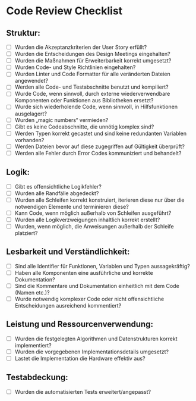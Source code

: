 # Code Review Checklist

## Struktur:
  - [ ] Wurden die Akzeptanzkriterien der User Story erfüllt?
  - [ ] Wurden die Entscheidungen des Design Meetings eingehalten?
  - [ ] Wurden die Maßnahmen für Erweiterbarkeit korrekt umgesetzt?
  - [ ] Wurden Code- und Style Richtlinien eingehalten?
  - [ ] Wurden Linter und Code Formatter für alle veränderten Dateien angewendet?
  - [ ] Werden alle Code- und Testabschnitte benutzt und kompiliert?
  - [ ] Wurde Code, wenn sinnvoll, durch externe wiederverwendbare Komponenten oder Funktionen aus Bibliotheken ersetzt?
  - [ ] Wurde sich wiederholende Code, wenn sinnvoll, in Hilfsfunktionen ausgelagert?
  - [ ] Wurden „magic numbers“ vermieden?
  - [ ] Gibt es keine Codeabschnitte, die unnötig komplex sind?
  - [ ] Werden Typen korrekt gecastet und sind keine redundanten Variablen vorhanden?
  - [ ] Werden Dateien bevor auf diese zugegriffen auf Gültigkeit überprüft?
  - [ ] Werden alle Fehler durch Error Codes kommuniziert und behandelt?

## Logik:
- [ ] Gibt es offensichtliche Logikfehler?
- [ ] Wurden alle Randfälle abgedeckt?
- [ ] Wurden alle Schleifen korrekt konstruiert, iterieren diese nur über die notwendigen Elemente und terminieren diese?
- [ ] Kann Code, wenn möglich außerhalb von Schleifen ausgeführt?
- [ ] Wurden alle Logikverzweigungen inhaltlich korrekt erstellt?
- [ ] Wurden, wenn möglich, die Anweisungen außerhalb der Schleife platziert?

## Lesbarkeit und Verständlichkeit:
- [ ] Sind alle Identifier für Funktionen, Variablen und Typen aussagekräftig?
- [ ] Haben alle Komponenten eine ausführliche und korrekte Dokumentation?
- [ ] Sind die Kommentare und Dokumentation einheitlich mit dem Code (Namen etc.)?
- [ ] Wurde notwendig komplexer Code oder nicht offensichtliche Entscheidungen ausreichend kommentiert?

## Leistung und Ressourcenverwendung:
- [ ] Wurden die festgelegten Algorithmen und Datenstrukturen korrekt implementiert?
- [ ] Wurden die vorgegebenen Implementationsdetails umgesetzt?
- [ ] Lastet die Implementation die Hardware effektiv aus?

## Testabdeckung:
- [ ] Wurden die automatisierten Tests erweitert/angepasst?